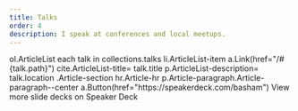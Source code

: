 ```yaml
---
title: Talks
order: 4
description: I speak at conferences and local meetups.
---
```


<jade>
ol.ArticleList
  each talk in collections.talks
    li.ArticleList-item
      a.Link(href="/#{talk.path}")
        cite.ArticleList-title= talk.title
      p.ArticleList-description= talk.location
.Article-section
  hr.Article-hr
p.Article-paragraph.Article-paragraph--center
  a.Button(href="https://speakerdeck.com/basham") View more slide decks on Speaker Deck
</jade>
